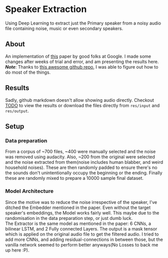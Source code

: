 
# Speaker Extraction
Using Deep Learning to extract just the Primary speaker from a noisy audio file containing noise, music or even secondary speakers.  
## About
An implementation of [this](https://arxiv.org/abs/1810.04826) paper by good folks at
Google. I made some changes after weeks of trial and error, and am presenting
the results here.    
***Note***: Thanks to [this awesome github repo](https://github.com/mindslab-ai/voicefilter),
I was able to figure out how to do most of the things.  

## Results
Sadly, github markdown doesn't allow showing audio directly. Checkout [TODO](https://TODO) to view the results or
download the files directly from `res/input` and `res/output`. 

## Setup
### Data preparation  
From a corpus of ~700 files, ~400 were manually selected and the noise was removed using audacity. Also, ~200
from the original were selected and the noise extracted from them(noise includes human blabber, and weird
household noises). These are then randomly padded to ensure there's no the sounds don't unintentionally occupy
the beginning or the ending. Finally these are randomly mixed to prepare a 10000 sample final dataset.

### Model Architecture
Since the motive was to reduce the noise irrespective of the speaker, I've ditched the Embedder mentioned in
the paper. Even without the target speaker's embeddings, the Model works fairly well. This maybe due to the
randomisation in the data preparation step, or just dumb luck.  
The Extractor is the same model as mentioned in the paper: 6 CNNs, a bilinear LSTM, and 2 Fully connected Layers.
The output is a mask tensor which is applied on the original audio file to get the filtered audio. I tried to add
more CNNs, and adding residual-connections in between those, but the vanilla network seemed to perform better
anyways(No Losses to back me up here :P).
